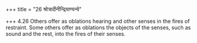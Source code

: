+++
title = "26 श्रोत्रादीनीन्द्रियाण्यन्ये"

+++
4.26 Others offer as oblations hearing and other senses in the fires of
restraint. Some others offer as oblations the objects of the senses,
such as sound and the rest, into the fires of their senses.
